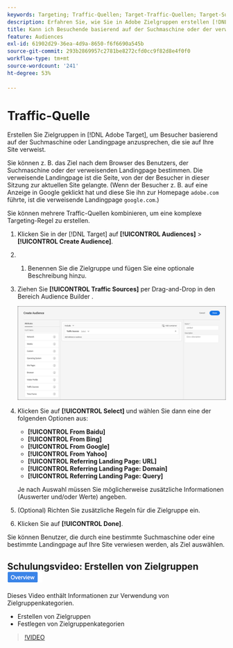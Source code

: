 ```yaml
---
keywords: Targeting; Traffic-Quellen; Target-Traffic-Quellen; Target-Suchmaschine; Suchmaschine; Landingpage; Target-Zielseite; verweisende Zielseite
description: Erfahren Sie, wie Sie in Adobe Zielgruppen erstellen [!DNL Target]  um Besucher basierend auf der Suchmaschine oder Landingpage anzusprechen, die sie auf Ihre Site verweist.
title: Kann ich Besuchende basierend auf der Suchmaschine oder der verweisenden Site ansprechen?
feature: Audiences
exl-id: 61902d29-36ea-4d9a-8650-f6f6690a545b
source-git-commit: 293b2869957c2781be8272cfd0cc9f82d8e4f0f0
workflow-type: tm+mt
source-wordcount: '241'
ht-degree: 53%

---
```


# Traffic-Quelle

Erstellen Sie Zielgruppen in [!DNL Adobe Target], um Besucher basierend auf der Suchmaschine oder Landingpage anzusprechen, die sie auf Ihre Site verweist.

Sie können z. B. das Ziel nach dem Browser des Benutzers, der Suchmaschine oder der verweisenden Landingpage bestimmen. Die verweisende Landingpage ist die Seite, von der der Besucher in dieser Sitzung zur aktuellen Site gelangte. (Wenn der Besucher z. B. auf eine Anzeige in Google geklickt hat und diese Sie ihn zur Homepage `adobe.com` führte, ist die verweisende Landingpage `google.com`.)

Sie können mehrere Traffic-Quellen kombinieren, um eine komplexe Targeting-Regel zu erstellen.

1. Klicken Sie in der [!DNL Target] auf **[!UICONTROL Audiences]** > **[!UICONTROL Create Audience]**.
1. &#x200B;
   1. Benennen Sie die Zielgruppe und fügen Sie eine optionale Beschreibung hinzu.
1. Ziehen Sie **[!UICONTROL Traffic Sources]** per Drag-and-Drop in den Bereich Audience Builder .

   ![target_traffic_source Bild](assets/target_traffic_source.png)

1. Klicken Sie auf **[!UICONTROL Select]** und wählen Sie dann eine der folgenden Optionen aus:

   * **[!UICONTROL From Baidu]**
   * **[!UICONTROL From Bing]**
   * **[!UICONTROL From Google]**
   * **[!UICONTROL From Yahoo]**
   * **[!UICONTROL Referring Landing Page: URL]**
   * **[!UICONTROL Referring Landing Page: Domain]**
   * **[!UICONTROL Referring Landing Page: Query]**

   Je nach Auswahl müssen Sie möglicherweise zusätzliche Informationen (Auswerter und/oder Werte) angeben.

1. (Optional) Richten Sie zusätzliche Regeln für die Zielgruppe ein.
1. Klicken Sie auf **[!UICONTROL Done]**.

Sie können Benutzer, die durch eine bestimmte Suchmaschine oder eine bestimmte Landingpage auf Ihre Site verwiesen werden, als Ziel auswählen.

## Schulungsvideo: Erstellen von Zielgruppen ![Übersichts-Badge](/help/main/assets/overview.png)

Dieses Video enthält Informationen zur Verwendung von Zielgruppenkategorien.

* Erstellen von Zielgruppen
* Festlegen von Zielgruppenkategorien

>[!VIDEO](https://video.tv.adobe.com/v/17392)
